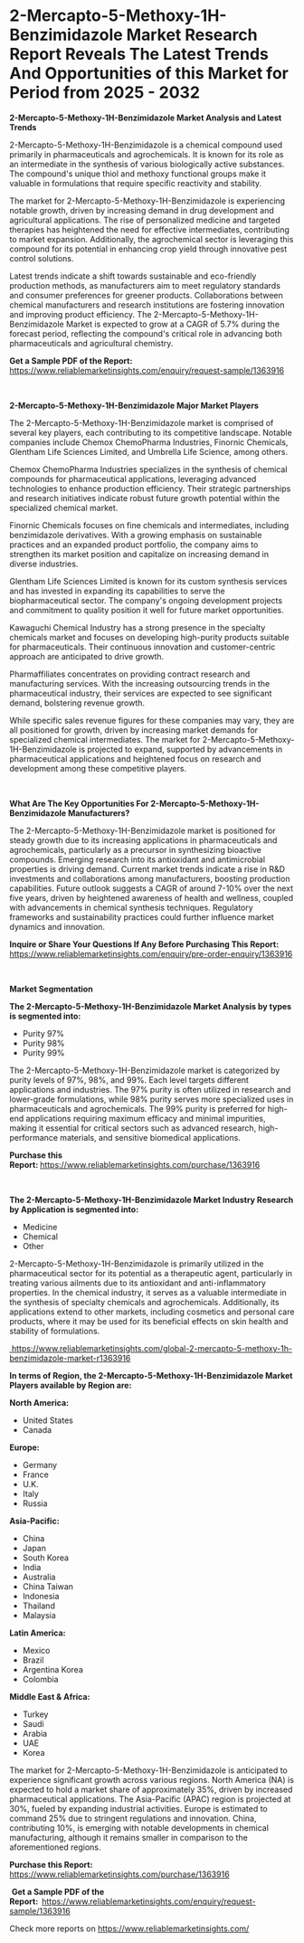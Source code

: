 <p><h1>2-Mercapto-5-Methoxy-1H-Benzimidazole Market Research Report Reveals The Latest Trends And Opportunities of this Market for Period from 2025 - 2032</h1></p><p><strong>2-Mercapto-5-Methoxy-1H-Benzimidazole Market Analysis and Latest Trends</strong></p>
<p><p>2-Mercapto-5-Methoxy-1H-Benzimidazole is a chemical compound used primarily in pharmaceuticals and agrochemicals. It is known for its role as an intermediate in the synthesis of various biologically active substances. The compound's unique thiol and methoxy functional groups make it valuable in formulations that require specific reactivity and stability.</p><p>The market for 2-Mercapto-5-Methoxy-1H-Benzimidazole is experiencing notable growth, driven by increasing demand in drug development and agricultural applications. The rise of personalized medicine and targeted therapies has heightened the need for effective intermediates, contributing to market expansion. Additionally, the agrochemical sector is leveraging this compound for its potential in enhancing crop yield through innovative pest control solutions.</p><p>Latest trends indicate a shift towards sustainable and eco-friendly production methods, as manufacturers aim to meet regulatory standards and consumer preferences for greener products. Collaborations between chemical manufacturers and research institutions are fostering innovation and improving product efficiency. The 2-Mercapto-5-Methoxy-1H-Benzimidazole Market is expected to grow at a CAGR of 5.7% during the forecast period, reflecting the compound's critical role in advancing both pharmaceuticals and agricultural chemistry.</p></p>
<p><strong>Get a Sample PDF of the Report:&nbsp;</strong> <a href="https://www.reliablemarketinsights.com/enquiry/request-sample/1363916?utm_campaign=3257&utm_medium=2&utm_source=Github&utm_content=ia&utm_term=03042025&utm_id=2-mercapto-5-methoxy-1h-benzimidazole">https://www.reliablemarketinsights.com/enquiry/request-sample/1363916</a></p>
<p>&nbsp;</p>
<p><strong>2-Mercapto-5-Methoxy-1H-Benzimidazole Major Market Players</strong></p>
<p><p>The 2-Mercapto-5-Methoxy-1H-Benzimidazole market is comprised of several key players, each contributing to its competitive landscape. Notable companies include Chemox ChemoPharma Industries, Finornic Chemicals, Glentham Life Sciences Limited, and Umbrella Life Science, among others.</p><p>Chemox ChemoPharma Industries specializes in the synthesis of chemical compounds for pharmaceutical applications, leveraging advanced technologies to enhance production efficiency. Their strategic partnerships and research initiatives indicate robust future growth potential within the specialized chemical market.</p><p>Finornic Chemicals focuses on fine chemicals and intermediates, including benzimidazole derivatives. With a growing emphasis on sustainable practices and an expanded product portfolio, the company aims to strengthen its market position and capitalize on increasing demand in diverse industries.</p><p>Glentham Life Sciences Limited is known for its custom synthesis services and has invested in expanding its capabilities to serve the biopharmaceutical sector. The company's ongoing development projects and commitment to quality position it well for future market opportunities.</p><p>Kawaguchi Chemical Industry has a strong presence in the specialty chemicals market and focuses on developing high-purity products suitable for pharmaceuticals. Their continuous innovation and customer-centric approach are anticipated to drive growth.</p><p>Pharmaffiliates concentrates on providing contract research and manufacturing services. With the increasing outsourcing trends in the pharmaceutical industry, their services are expected to see significant demand, bolstering revenue growth.</p><p>While specific sales revenue figures for these companies may vary, they are all positioned for growth, driven by increasing market demands for specialized chemical intermediates. The market for 2-Mercapto-5-Methoxy-1H-Benzimidazole is projected to expand, supported by advancements in pharmaceutical applications and heightened focus on research and development among these competitive players.</p></p>
<p>&nbsp;</p>
<p><strong>What Are The Key Opportunities For 2-Mercapto-5-Methoxy-1H-Benzimidazole Manufacturers?</strong></p>
<p><p>The 2-Mercapto-5-Methoxy-1H-Benzimidazole market is positioned for steady growth due to its increasing applications in pharmaceuticals and agrochemicals, particularly as a precursor in synthesizing bioactive compounds. Emerging research into its antioxidant and antimicrobial properties is driving demand. Current market trends indicate a rise in R&D investments and collaborations among manufacturers, boosting production capabilities. Future outlook suggests a CAGR of around 7-10% over the next five years, driven by heightened awareness of health and wellness, coupled with advancements in chemical synthesis techniques. Regulatory frameworks and sustainability practices could further influence market dynamics and innovation.</p></p>
<p><strong>Inquire or Share Your Questions If Any Before Purchasing This Report:</strong> <a href="https://www.reliablemarketinsights.com/enquiry/pre-order-enquiry/1363916?utm_campaign=3257&utm_medium=2&utm_source=Github&utm_content=ia&utm_term=03042025&utm_id=2-mercapto-5-methoxy-1h-benzimidazole">https://www.reliablemarketinsights.com/enquiry/pre-order-enquiry/1363916</a></p>
<p>&nbsp;</p>
<p><strong>Market Segmentation</strong></p>
<p><strong>The 2-Mercapto-5-Methoxy-1H-Benzimidazole Market Analysis by types is segmented into:</strong></p>
<p><ul><li>Purity 97%</li><li>Purity 98%</li><li>Purity 99%</li></ul></p>
<p><p>The 2-Mercapto-5-Methoxy-1H-Benzimidazole market is categorized by purity levels of 97%, 98%, and 99%. Each level targets different applications and industries. The 97% purity is often utilized in research and lower-grade formulations, while 98% purity serves more specialized uses in pharmaceuticals and agrochemicals. The 99% purity is preferred for high-end applications requiring maximum efficacy and minimal impurities, making it essential for critical sectors such as advanced research, high-performance materials, and sensitive biomedical applications.</p></p>
<p><strong>Purchase this Report:&nbsp;</strong><a href="https://www.reliablemarketinsights.com/purchase/1363916?utm_campaign=3257&utm_medium=2&utm_source=Github&utm_content=ia&utm_term=03042025&utm_id=2-mercapto-5-methoxy-1h-benzimidazole">https://www.reliablemarketinsights.com/purchase/1363916</a></p>
<p>&nbsp;</p>
<p><strong>The 2-Mercapto-5-Methoxy-1H-Benzimidazole Market Industry Research by Application is segmented into:</strong></p>
<p><ul><li>Medicine</li><li>Chemical</li><li>Other</li></ul></p>
<p><p>2-Mercapto-5-Methoxy-1H-Benzimidazole is primarily utilized in the pharmaceutical sector for its potential as a therapeutic agent, particularly in treating various ailments due to its antioxidant and anti-inflammatory properties. In the chemical industry, it serves as a valuable intermediate in the synthesis of specialty chemicals and agrochemicals. Additionally, its applications extend to other markets, including cosmetics and personal care products, where it may be used for its beneficial effects on skin health and stability of formulations.</p></p>
<p><a href="https://www.reliablemarketinsights.com/global-2-mercapto-5-methoxy-1h-benzimidazole-market-r1363916?utm_campaign=3257&utm_medium=2&utm_source=Github&utm_content=ia&utm_term=03042025&utm_id=2-mercapto-5-methoxy-1h-benzimidazole">&nbsp;https://www.reliablemarketinsights.com/global-2-mercapto-5-methoxy-1h-benzimidazole-market-r1363916</a></p>
<p><strong>In terms of Region, the 2-Mercapto-5-Methoxy-1H-Benzimidazole Market Players available by Region are:</strong></p>
<p>
    <p> <strong> North America: </strong>
        <ul>
            <li>United States</li>
            <li>Canada</li>
        </ul>
        </p> 
    <p> <strong> Europe: </strong>
        <ul>
            <li>Germany</li>
            <li>France</li>
            <li>U.K.</li>
            <li>Italy</li>
            <li>Russia</li>
        </ul>
        </p> 
    <p> <strong> Asia-Pacific: </strong>
        <ul>
            <li>China</li>
            <li>Japan</li>
            <li>South Korea</li>
            <li>India</li>
            <li>Australia</li>
            <li>China Taiwan</li>
            <li>Indonesia</li>
            <li>Thailand</li>
            <li>Malaysia</li>
        </ul>
        </p> 
    <p> <strong> Latin America: </strong>
        <ul>
            <li>Mexico</li>
            <li>Brazil</li>
            <li>Argentina Korea</li>
            <li>Colombia</li>
        </ul>
        </p> 
    <p> <strong> Middle East & Africa: </strong>
        <ul>
            <li>Turkey</li>
            <li>Saudi</li>
            <li>Arabia</li>
            <li>UAE</li>
            <li>Korea</li>
        </ul>
    </p>
    </p>
<p><p>The market for 2-Mercapto-5-Methoxy-1H-Benzimidazole is anticipated to experience significant growth across various regions. North America (NA) is expected to hold a market share of approximately 35%, driven by increased pharmaceutical applications. The Asia-Pacific (APAC) region is projected at 30%, fueled by expanding industrial activities. Europe is estimated to command 25% due to stringent regulations and innovation. China, contributing 10%, is emerging with notable developments in chemical manufacturing, although it remains smaller in comparison to the aforementioned regions.</p></p>
<p><strong>Purchase this Report: </strong><a href="https://www.reliablemarketinsights.com/purchase/1363916?utm_campaign=3257&utm_medium=2&utm_source=Github&utm_content=ia&utm_term=03042025&utm_id=2-mercapto-5-methoxy-1h-benzimidazole">https://www.reliablemarketinsights.com/purchase/1363916</a></p>
<p>&nbsp;<strong>Get a Sample PDF of the Report:&nbsp;&nbsp;</strong><a href="https://www.reliablemarketinsights.com/enquiry/request-sample/1363916?utm_campaign=3257&utm_medium=2&utm_source=Github&utm_content=ia&utm_term=03042025&utm_id=2-mercapto-5-methoxy-1h-benzimidazole">https://www.reliablemarketinsights.com/enquiry/request-sample/1363916</a></p>
<p><strong></strong></p>
<p>Check more reports on <a href="https://www.reliablemarketinsights.com/?utm_campaign=3257&utm_medium=2&utm_source=Github&utm_content=ia&utm_term=03042025&utm_id=2-mercapto-5-methoxy-1h-benzimidazole">https://www.reliablemarketinsights.com/</a></p>